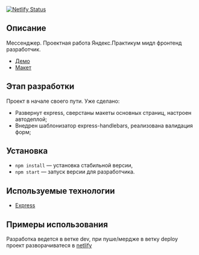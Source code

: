 [![Netlify
Status](https://api.netlify.com/api/v1/badges/9aaef7de-1e5d-4fda-bc39-faa10a68b35b/deploy-status)](https://app.netlify.com/sites/mf-messenger/deploys)

## Описание

Мессенджер. Проектная работа Яндекс.Практикум мидл фронтенд разработчик.

- [Демо](https://mf-messenger.netlify.app/)
- [Макет](https://www.figma.com/file/sliHo84YHIeYIr1kY1kY1i/Messenger-Praktikum?node-id=0%3A1)

## Этап разработки

Проект в начале своего пути. Уже сделано:

- Развернут express, сверстаны макеты основных страниц, настроен автодеплой;
- Внедрен шаблонизатор express-handlebars, реализована валидация форм;

## Установка

- `npm install` — установка стабильной версии,
- `npm start` — запуск версии для разработчика.

## **Используемые технологии**

- [Express](https://expressjs.com/ru/)

## **Примеры использования**

Разработка ведется в ветке dev, при пуше/мердже в ветку deploy проект разворачиватеся в [netlify](https://mf-messenger.netlify.app/)
